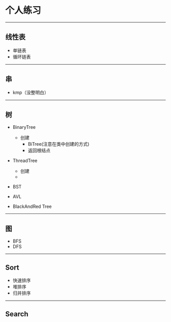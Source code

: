 # 个人练习

---
## 线性表
- 单链表
- 循环链表

---
## 串
- kmp（没整明白）

---
## 树
- BinaryTree
  - 创建
    - BiTree(注意在类中创建的方式)
    - 返回根结点
    
- ThreadTree
  - 创建
  - 

- BST

- AVL
- BlackAndRed Tree

---
## 图
- BFS
- DFS

---
## Sort
- 快速排序
- 堆排序
- 归并排序

---
## Search


